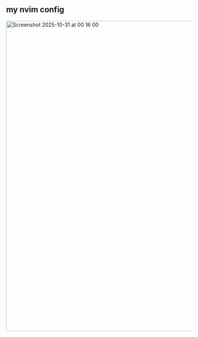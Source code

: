 ## my nvim config
<img width="1421" height="841" alt="Screenshot 2025-10-31 at 00 16 00" src="https://github.com/user-attachments/assets/ef0ec158-1a4a-41e3-8162-cf9c79dba541" />
